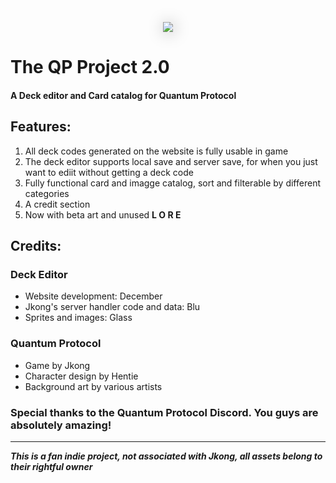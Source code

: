 <p style="filter: drop-shadow(2px 2px 12px #0005)" align="center">
	<img src="https://i.ibb.co/BPrMQvR/logo.png">
</p>

# The QP Project 2.0
#### A Deck editor and Card catalog for Quantum Protocol

## Features: 
1. All deck codes generated on the website is fully usable in game 
2. The deck editor supports local save and server save, for when you just want to ediit without getting a deck code 
3. Fully functional card and imagge catalog, sort and filterable by different categories 
4. A credit section 
5. Now with beta art and unused **L O R E**


## Credits:
### Deck Editor
- Website development: December
- Jkong's server handler code and data: Blu
- Sprites and images: Glass

### Quantum Protocol
- Game by Jkong
- Character design by Hentie
- Background art by various artists
  
### Special thanks to the Quantum Protocol Discord.  You guys are absolutely amazing!

------------


***This is a fan indie project, not associated with Jkong, all assets belong to their rightful owner***
